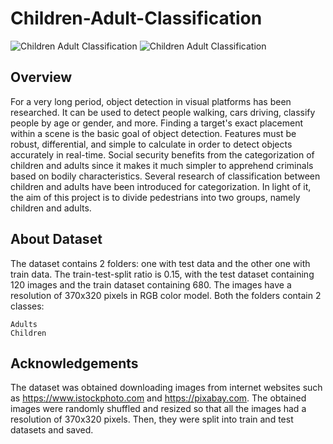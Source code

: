 # Children-Adult-Classification

![Children Adult Classification](https://cdn5.vectorstock.com/i/1000x1000/69/99/opposite-words-with-adult-and-child-vector-35526999.jpg)
![Children Adult Classification](https://news.mit.edu/sites/default/files/images/201802/MIT-Child-Conversations.jpg)

## Overview

For a very long period, object detection in visual platforms has been researched. It can be used to detect people walking, cars driving, classify people by age or gender, and more. Finding a target's exact placement within a scene is the basic goal of object detection. Features must be robust, differential, and simple to calculate in order to detect objects accurately in real-time. Social security benefits from the categorization of children and adults since it makes it much simpler to apprehend criminals based on bodily characteristics. Several research of classification between children and adults have been introduced for categorization. In light of it, the aim of this project is to divide pedestrians into two groups, namely children and adults. 

## About Dataset

The dataset contains 2 folders: one with test data and the other one with train data.
The train-test-split ratio is 0.15, with the test dataset containing 120 images and the train dataset containing 680.
The images have a resolution of 370x320 pixels in RGB color model.
Both the folders contain 2 classes:

    Adults
    Children
    
## Acknowledgements

The dataset was obtained downloading images from internet websites such as https://www.istockphoto.com and https://pixabay.com.
The obtained images were randomly shuffled and resized so that all the images had a resolution of 370x320 pixels.
Then, they were split into train and test datasets and saved.

